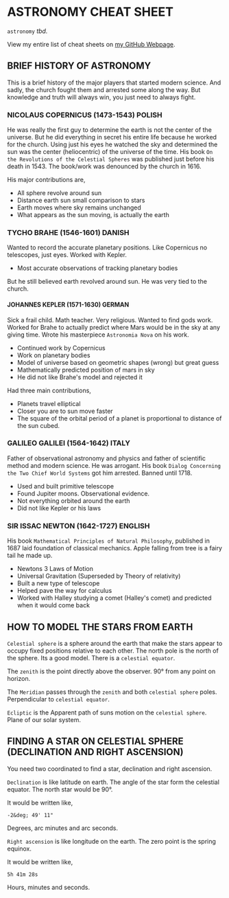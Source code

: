 # ASTRONOMY CHEAT SHEET

`astronomy` _tbd._

View my entire list of cheat sheets on
[my GitHub Webpage](https://jeffdecola.github.io/my-cheat-sheets/).

## BRIEF HISTORY OF ASTRONOMY

This is a brief history of the major players that started
modern science.  And sadly, the church fought them
and arrested some along the way.  But
knowledge and truth will always win, you just need to always fight.

### NICOLAUS COPERNICUS (1473-1543) POLISH

He was really the first guy to determine the earth is not the
center of the universe.  But he did everything in secret
his entire life because he worked for the church.
Using just his eyes he watched the sky and determined
the sun was the center (heliocentric) of the universe of the time.
His book `On the Revolutions of the Celestial Spheres` was published
just before his death in 1543.  The book/work was denounced
by the church in 1616.

His major contributions are,

* All sphere revolve around sun
* Distance earth sun small comparison to stars
* Earth moves where sky remains unchanged
* What appears as the sun moving, is actually the earth

### TYCHO BRAHE (1546-1601) DANISH

Wanted to record the accurate planetary positions.
Like Copernicus no telescopes, just eyes. Worked with Kepler.

* Most accurate observations of tracking planetary bodies

But he still believed earth revolved around sun.  He was very
tied to the church.

#### JOHANNES KEPLER (1571-1630) GERMAN

Sick a frail child. Math teacher. Very religious.
Wanted to find gods work. Worked for Brahe to
actually predict where Mars would be in the sky at
any giving time.  Wrote his masterpiece `Astronomia Nova`
on his work.

* Continued work by Copernicus
* Work on planetary bodies
* Model of universe based on geometric shapes
 (wrong) but great guess
* Mathematically predicted position of mars in sky
* He did not like Brahe's model and rejected it

Had three main contributions,

* Planets travel elliptical
* Closer you are to sun move faster
* The square of the orbital period of a planet
  is proportional to distance of the sun cubed.

### GALILEO GALILEI (1564-1642)  ITALY

Father of observational astronomy and physics
and father of scientific method and modern science.
He was arrogant. His book
`Dialog Concerning the Two Chief World Systems` got him arrested.
Banned until 1718.

* Used and built primitive telescope
* Found Jupiter moons. Observational evidence.
* Not everything orbited around the earth
* Did not like Kepler or his laws

### SIR ISSAC NEWTON (1642-1727) ENGLISH

His book `Mathematical Principles of Natural Philosophy`,
published in 1687 laid foundation of classical mechanics.
Apple falling from tree is a fairy tail he made up.

* Newtons 3 Laws of Motion
* Universal Gravitation (Superseded by Theory of relativity)
* Built a new type of telescope
* Helped pave the way for calculus
* Worked with Halley studying a comet (Halley's comet) and
  predicted when it would come back

## HOW TO MODEL THE STARS FROM EARTH

`Celestial sphere` is a sphere around the earth that make the
stars appear to occupy fixed positions relative to each other.
The north pole is the north of the sphere. Its a good model.
There is a `celestial equator`.

The `zenith` is the point directly above the observer.
90&deg; from any point on horizon.

The `Meridian` passes through the `zenith` and both
`celestial sphere` poles. Perpendicular to `celestial equator`.

`Ecliptic` is the Apparent path of suns motion on the `celestial sphere`.
Plane of our solar system.

## FINDING A STAR ON CELESTIAL SPHERE (DECLINATION AND RIGHT ASCENSION)

You need two coordinated to find a star, declination
and right ascension.

`Declination` is like latitude on earth.
The angle of the star form the celestial equator.
The north star would be 90&deg;.

It would be written like,

 `-2&deg; 49' 11"` 

Degrees, arc minutes and arc seconds.

`Right ascension` is like longitude on the earth. The zero
point is the spring equinox.

It would be written like,

`5h 41m 28s`

Hours, minutes and seconds.
